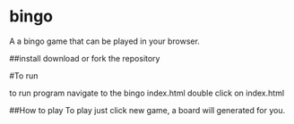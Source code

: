# bingo
A a bingo game that can be played in your browser.

##install
download or fork the repository

#To run

to run program navigate to the bingo index.html
double click on index.html

##How to play
To play just click new game, a board will generated for you.
